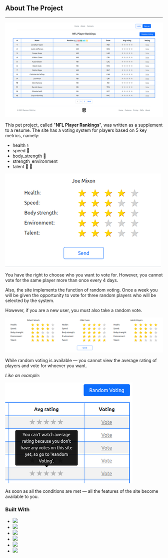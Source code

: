## About The Project
___

![First](mainapp/static/images/Example1.png)

This pet project, called "**NFL Player Rankings**", was written as a supplement to a resume.
The site has a voting system for players based on 5 key metrics, namely:
+ health :medical_symbol:
+ speed :runner:
+ body_strength :muscle:
+ strength_environment 
+ talent :crown: :busts_in_silhouette:	

![First](mainapp/static/images/Example2.png)

You have the right to choose who you want to vote for.
However, you cannot vote for the same player more than once every 4 days.

Also, the site implements the function of random voting. Once a week you will be given the opportunity
to vote for three random players who will be selected by the system.

However, if you are a new user, you must also take a random vote.

![First](mainapp/static/images/Example3.png)

While random voting is available — you cannot view the average rating of players and vote for whoever you want.

*Like an example:*

![First](mainapp/static/images/Example4.png)

As soon as all the conditions are met — all the features of the site become available to you.

### Built With

+ <img src="https://img.shields.io/badge/Python-black?style=for-the-badge&logo=Python"/>
+ <img src="https://img.shields.io/badge/Django-black?style=for-the-badge&logo=Django&logoColor=green"/>
+ <img src="https://img.shields.io/badge/Django REST Framework-black?style=for-the-badge&logo=Django&logoColor=red"/>
+ <img src="https://img.shields.io/badge/Bootstrap-black?style=for-the-badge&logo=Bootstrap"/>
+ <img src="https://img.shields.io/badge/HTML-black?style=for-the-badge&logo=HTML5"/>
+ <img src="https://img.shields.io/badge/CSS-black?style=for-the-badge&logo=CSS3"/>
